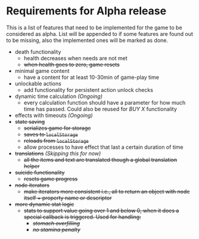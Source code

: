# Requirements for Alpha release

This is a list of features that need to be implemented for the game to be considered as alpha. List will be appended to if some features are found out to be missing, also the implemented ones will be marked as done.

- death functionality
  - health decreases when needs are not met
  - ~~when health goes to zero, game resets~~
- minimal game content
  - have a content for at least 10-30min of game-play time
- unlockable actions
  - add functionality for persistent action unlock checks
- dynamic time calculation *(Ongoing)*
  - every calculation function should have a parameter for how much time has passed. Could also be reused for *BUY X* functionality
- effects with timeouts *(Ongoing)*
- ~~state saving~~
  - ~~serializes game for storage~~
  - ~~saves to `localStorage`~~
  - ~~reloads from `localStorage`~~
  - allow processes to have effect that last a certain duration of time
- ~~translations~~ *(Skipping this for now)*
  - ~~all the items and text are translated though a global translation helper~~
- ~~suicide functionality~~
    - ~~resets game progress~~
- ~~node iterators~~
  - ~~make iterators more consistent i.e., all to return an object with node itself + property name or descriptor~~
- ~~more dynamic stat logic~~
  - ~~stats to support value going over 1 and below 0, when it does a special callback is triggered. Used for handling:~~
    - ~~*stomach overfilling*~~
    - ~~*no stamina penalty*~~